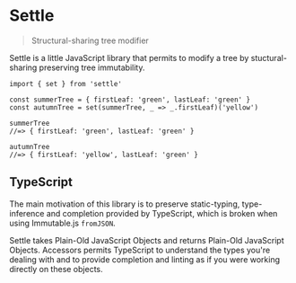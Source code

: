 # Settle
> Structural-sharing tree modifier

Settle is a little JavaScript library that permits to modify a tree by stuctural-sharing preserving tree immutability.

```
import { set } from 'settle'

const summerTree = { firstLeaf: 'green', lastLeaf: 'green' }
const autumnTree = set(summerTree, _ => _.firstLeaf)('yellow')

summerTree
//=> { firstLeaf: 'green', lastLeaf: 'green' }

autumnTree
//=> { firstLeaf: 'yellow', lastLeaf: 'green' }

```

## TypeScript
The main motivation of this library is to preserve static-typing, type-inference and completion provided by TypeScript, which is broken when using Immutable.js `fromJSON`.

Settle takes Plain-Old JavaScript Objects and returns Plain-Old JavaScript Objects. Accessors permits TypeScript to understand the types you're dealing with and to provide completion and linting as if you were working directly on these objects.
